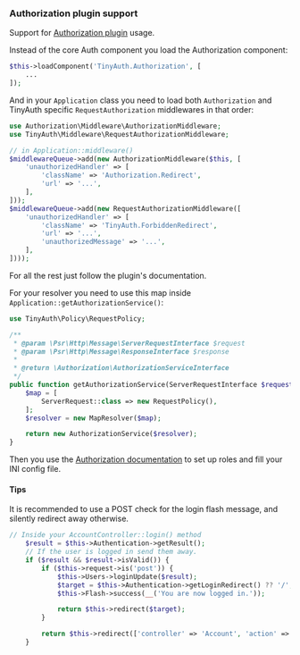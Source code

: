 ### Authorization plugin support

Support for [Authorization plugin](https://github.com/cakephp/authorization) usage.

Instead of the core Auth component you load the Authorization component:

```php
$this->loadComponent('TinyAuth.Authorization', [
    ...
]);
```

And in your `Application` class you need to load both `Authorization` and TinyAuth specific
`RequestAuthorization` middlewares in that order:

```php
use Authorization\Middleware\AuthorizationMiddleware;
use TinyAuth\Middleware\RequestAuthorizationMiddleware;

// in Application::middleware()
$middlewareQueue->add(new AuthorizationMiddleware($this, [
    'unauthorizedHandler' => [
        'className' => 'Authorization.Redirect',
        'url' => '...',
    ],
]));
$middlewareQueue->add(new RequestAuthorizationMiddleware([
    'unauthorizedHandler' => [
        'className' => 'TinyAuth.ForbiddenRedirect',
        'url' => '...',
        'unauthorizedMessage' => '...',
    ],
])));
```

For all the rest just follow the plugin's documentation.

For your resolver you need to use this map inside `Application::getAuthorizationService()`:
```php
use TinyAuth\Policy\RequestPolicy;

/**
 * @param \Psr\Http\Message\ServerRequestInterface $request
 * @param \Psr\Http\Message\ResponseInterface $response
 *
 * @return \Authorization\AuthorizationServiceInterface
 */
public function getAuthorizationService(ServerRequestInterface $request, ResponseInterface $response) {
    $map = [
        ServerRequest::class => new RequestPolicy(),
    ];
    $resolver = new MapResolver($map);

    return new AuthorizationService($resolver);
}
```

Then you use the [Authorization documentation](Authorization.md) to set up roles and fill your INI config file.

#### Tips

It is recommended to use a POST check for the login flash message, and silently redirect away otherwise.

```php
// Inside your AccountController::login() method
    $result = $this->Authentication->getResult();
    // If the user is logged in send them away.
    if ($result && $result->isValid()) {
        if ($this->request->is('post')) {
            $this->Users->loginUpdate($result);
            $target = $this->Authentication->getLoginRedirect() ?? '/';
            $this->Flash->success(__('You are now logged in.'));

            return $this->redirect($target);
        }

        return $this->redirect(['controller' => 'Account', 'action' => 'index']);
    }
```

